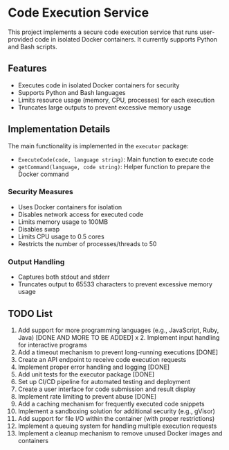 # Code Execution Service

This project implements a secure code execution service that runs user-provided code in isolated Docker containers. It currently supports Python and Bash scripts.

## Features

- Executes code in isolated Docker containers for security
- Supports Python and Bash languages
- Limits resource usage (memory, CPU, processes) for each execution
- Truncates large outputs to prevent excessive memory usage

## Implementation Details

The main functionality is implemented in the `executor` package:

- `ExecuteCode(code, language string)`: Main function to execute code
- `getCommand(language, code string)`: Helper function to prepare the Docker command

### Security Measures

- Uses Docker containers for isolation
- Disables network access for executed code
- Limits memory usage to 100MB
- Disables swap
- Limits CPU usage to 0.5 cores
- Restricts the number of processes/threads to 50

### Output Handling

- Captures both stdout and stderr
- Truncates output to 65533 characters to prevent excessive memory usage

## TODO List

1. Add support for more programming languages (e.g., JavaScript, Ruby, Java) [DONE AND MORE TO BE ADDED]
 x 2. Implement input handling for interactive programs
3. Add a timeout mechanism to prevent long-running executions [DONE]
4. Create an API endpoint to receive code execution requests
5. Implement proper error handling and logging [DONE]
6. Add unit tests for the executor package [DONE]
7. Set up CI/CD pipeline for automated testing and deployment
8. Create a user interface for code submission and result display
9. Implement rate limiting to prevent abuse [DONE]
10. Add a caching mechanism for frequently executed code snippets
11. Implement a sandboxing solution for additional security (e.g., gVisor)
12. Add support for file I/O within the container (with proper restrictions)
13. Implement a queuing system for handling multiple execution requests
14. Implement a cleanup mechanism to remove unused Docker images and containers

